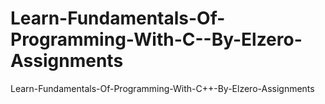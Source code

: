 # Learn-Fundamentals-Of-Programming-With-C--By-Elzero-Assignments
Learn-Fundamentals-Of-Programming-With-C++-By-Elzero-Assignments
